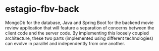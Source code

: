 # estagio-fbv-back
MongoDb for the database, Java and Spring Boot for the backend
movie review application that will feature a separation of concerns between the client code and the server code. 
By implementing this loosely coupled architecture, 
these two parts (implemented using different technologies) can evolve in parallel and independently from one another. 
